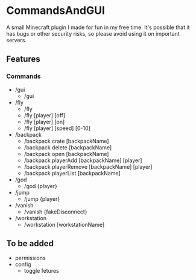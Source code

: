 # CommandsAndGUI
A small Minecraft plugin I made for fun in my free time. It's possible that it has bugs or other security risks, so please avoid using it on important servers.

## Features
### Commands
- /gui
  - /gui
- /fly
  - /fly
  - /fly [player] [off]
  - /fly [player] [on]
  - /fly [player] [speed] [0-10]
- /backpack
  - /backpack crate [backpackName]
  - /backpack delete [backpackName]
  - /backpack open [backpackName]
  - /backpack playerAdd [backpackName] [player]
  - /backpack playerRemove [backpackName] [player]
  - /backpack playerList [backpackName]
- /god
  - /god {player}
- /jump
  - /jump {player}
- /vanish
  - /vanish {fakeDisconnect}
- /workstation
  - /workstation [workstationName]

## To be added
- permissions
- config
  - toggle fetures
